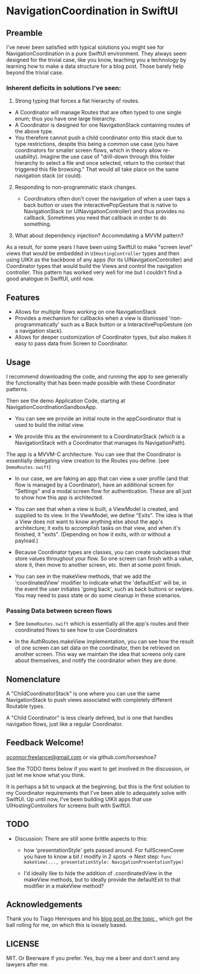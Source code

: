 #  NavigationCoordination in SwiftUI

## Preamble

I've never been satisfied with typical solutions you might see for NavigationCoordination in a pure SwiftUI environment.  They always seem designed for the trivial case, like you know, teaching you a technology by learning how to make a data structure for a blog post.  Those barely help beyond the trivial case.

### Inherent deficits in solutions I've seen:

1. Strong typing that forces a flat hierarchy of routes.
- A Coordinator will manage Routes that are often typed to one single enum; thus you have one large hierarchy.
- A Coordinator is designed for one NavigationStack containing routes of the above type.
- You therefore cannot push a child coordinator onto this stack due to type restrictions, despite this being a common use case (you have coordinators for smaller screen flows, which in theory allow re-usability).  Imagine the use case of "drill-down through this folder hierarchy to select a file and once selected, return to the context that triggered this file browsing."  That would all take place on the same navigation stack (or could).

2. Responding to non-programmatic stack changes.
    - Coordinators often don't cover the navigation of when a user taps a back button or uses the interactivePopGesture that is native to NavigationStack (or UINavigationController) and thus provides no callback.  Sometimes you need that callback in order to do something.

3. What about dependency injection? Accommdating a MVVM pattern?

As a result, for some years I have been using SwiftUI to make "screen level" views that would be embedded in `UIHostingController` types and then using UIKit as the backbone of any apps (for its UINavigationController) and Coordinator types that would build the Views and control the navigation controller.  This pattern has worked very well for me but I couldn't find a good analogue in SwiftUI, until now.


## Features

- Allows for multiple flows working on one NavigationStack
- Provides a mechanism for callbacks when a view is dismissed 'non-programmatically' such as a Back button or a InteractivePopGesture (on a navigation stack).
- Allows for deeper customization of Coordinator types, but also makes it easy to pass data from Screen to Coordinator.


## Usage

I recommend downloading the code, and running the app to see generally the functionality that has been made possible with these Coordinator patterns.

Then see the demo Application Code, starting at NavigationCoordinationSandboxApp.

- You can see we provide an initial route in the appCoordinator that is used to build the initial view.

- We provide this as the environment to a CoordinatorStack (which is a NavigationStack with a Coordinator that manages its NavigationPath).

The app is a MVVM-C architecture.  You can see that the Coordinator is essentially delegating view creation to the Routes you define.  (see `DemoRoutes.swift`)

- In our case, we are faking an app that can view a user profile (and that flow is managed by a Coordinator), have an additional screen for "Settings" and a modal screen flow for authentication.  These are all just to show how this app is architected.

- You can see that when a view is built, a ViewModel is created, and supplied to its view.  In the ViewModel, we define "Exits".  The idea is that a View does not want to know anything else about the app's architecture; it exits to accomplish tasks on that view, and when it's finished, it "exits".  (Depending on how it exits, with or without a payload.)

- Because Coordinator types are classes, you can create subclasses that store values throughout your flow.  So one screen can finish with a value, store it, then move to another screen, etc. then at some point finish.

- You can see in the makeView methods, that we add the 'coordinatedView' modifier to indicate what the 'defaultExit' will be, in the event the user initiates 'going back', such as back buttons or swipes.  You may need to pass state or do some cleanup in these scenarios.



### Passing Data between screen flows

- See `DemoRoutes.swift` which is essentially all the app's routes and their coordinated flows to see how to use Coordinators

- In the AuthRoutes.makeView implementation, you can see how the result of one screen can set data on the coordinator, then be retrieved on another screen.  This way we maintain the idea that screens only care about themselves, and notify the coordinator when they are done.


## Nomenclature

A "ChildCoordinatorStack" is one where you can use the same NavigationStack to push views associated with completely different Routable types.

A "Child Coordinator" is less clearly defined, but is one that handles navigation flows, just like a regular Coordinator. 


## Feedback Welcome!

oconnor.freelance@gmail.com or via github.com/horseshoe7

See the TODO Items below if you want to get involved in the discussion, or just let me know what you think.

It is perhaps a bit to unpack at the beginning, but this is the first solution to my Coordinator requirements that I've been able to adequately solve with SwiftUI.  Up until now, I've been building UIKit apps that use UIHostingControllers for screens built with SwiftUI.


## TODO
 
- Discussion: There are still some brittle aspects to this:
    - how 'presentationStyle' gets passed around.  For fullScreenCover you have to know a bit / modify in 2 spots
        -> Next step: `func makeView(..., presentationStyle: NavigationPresentationType)`
        
    - I'd ideally like to hide the addition of .coordinatedView in the makeView methods, but to ideally provide the defaultExit to that modifier in a makeView method?


## Acknowledgements

Thank you to Tiago Henriques and his [blog post on the topic ](https://www.tiagohenriques.dev/blog/swiftui-refactor-navigation-layer-using-coordinator-pattern), which got the ball rolling for me, on which this is loosely based.

## LICENSE

MIT.  Or Beerware if you prefer.  Yes, buy me a beer and don't send any lawyers after me.
